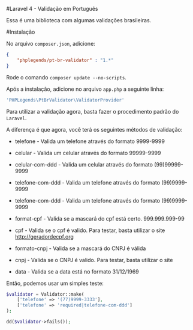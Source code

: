 #Laravel 4 - Validação em Português

Essa é uma biblioteca com algumas validações brasileiras.


#Instalação

No arquivo `composer.json`, adicione:

```json
{
	"phplegends/pt-br-validator" : "1.*"
}
```

Rode o comando `composer update --no-scripts`.

Após a instalação, adicione no arquivo `app.php` a seguinte linha:

```php
'PHPLegends\PtBrValidator\ValidatorProvider'
```



Para utilizar a validação agora, basta fazer o procedimento padrão do `Laravel`.

A diferença é que agora, você terá os seguintes métodos de validação:


* telefone - Valida um telefone através do formato 9999-9999

* celular - Valida um celular através do formato 99999-9999

* celular-com-ddd -  Valida um celular através do formato (99)99999-9999

* telefone-com-ddd - Valida um telefone através do formato (99)9999-9999

* telefone-com-ddd - Valida um telefone através do formato (99)9999-9999

* format-cpf - Valida se a mascará do cpf está certo. 999.999.999-99

* cpf - Valida se o cpf é valido. Para testar, basta utilizar o site http://geradordecpf.org

* formato-cnpj - Valida se a mascará do CNPJ é válida 

* cnpj - Valida se o CNPJ é valido. Para testar, basta utilizar o site 

* data - Valida se a data está no formato 31/12/1969


Então, podemos usar um simples teste:


```php
$validator = Validator::make(
	['telefone' => '(77)9999-3333'],
	['telefone' => 'required|telefone-com-ddd']
);

dd($validator->fails());

```
